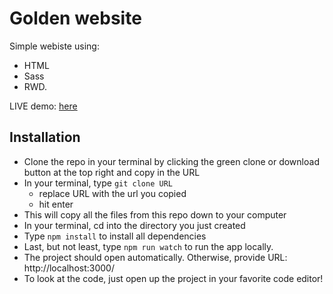 # Golden website

Simple webiste using: 
* HTML
* Sass
* RWD.

LIVE demo: [here](https://henks20.github.io/golden-website/)

## Installation
- Clone the repo in your terminal by clicking the green clone or download button at the top right and copy in the URL
- In your terminal, type ```git clone URL```
  - replace URL with the url you copied
  - hit enter
- This will copy all the files from this repo down to your computer
- In your terminal, cd into the directory you just created
- Type ```npm install``` to install all dependencies
- Last, but not least, type ```npm run watch``` to run the app locally.
- The project should open automatically. Otherwise, provide URL: http://localhost:3000/
- To look at the code, just open up the project in your favorite code editor!

